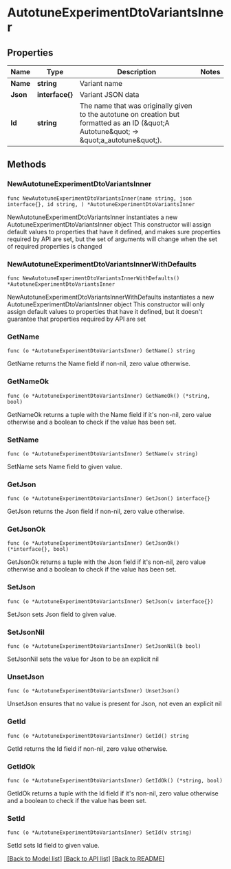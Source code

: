 # AutotuneExperimentDtoVariantsInner

## Properties

Name | Type | Description | Notes
------------ | ------------- | ------------- | -------------
**Name** | **string** | Variant name | 
**Json** | **interface{}** | Variant JSON data | 
**Id** | **string** | The name that was originally given to the autotune on creation but formatted as an ID (\&quot;A Autotune\&quot; -&gt; \&quot;a_autotune\&quot;). | 

## Methods

### NewAutotuneExperimentDtoVariantsInner

`func NewAutotuneExperimentDtoVariantsInner(name string, json interface{}, id string, ) *AutotuneExperimentDtoVariantsInner`

NewAutotuneExperimentDtoVariantsInner instantiates a new AutotuneExperimentDtoVariantsInner object
This constructor will assign default values to properties that have it defined,
and makes sure properties required by API are set, but the set of arguments
will change when the set of required properties is changed

### NewAutotuneExperimentDtoVariantsInnerWithDefaults

`func NewAutotuneExperimentDtoVariantsInnerWithDefaults() *AutotuneExperimentDtoVariantsInner`

NewAutotuneExperimentDtoVariantsInnerWithDefaults instantiates a new AutotuneExperimentDtoVariantsInner object
This constructor will only assign default values to properties that have it defined,
but it doesn't guarantee that properties required by API are set

### GetName

`func (o *AutotuneExperimentDtoVariantsInner) GetName() string`

GetName returns the Name field if non-nil, zero value otherwise.

### GetNameOk

`func (o *AutotuneExperimentDtoVariantsInner) GetNameOk() (*string, bool)`

GetNameOk returns a tuple with the Name field if it's non-nil, zero value otherwise
and a boolean to check if the value has been set.

### SetName

`func (o *AutotuneExperimentDtoVariantsInner) SetName(v string)`

SetName sets Name field to given value.


### GetJson

`func (o *AutotuneExperimentDtoVariantsInner) GetJson() interface{}`

GetJson returns the Json field if non-nil, zero value otherwise.

### GetJsonOk

`func (o *AutotuneExperimentDtoVariantsInner) GetJsonOk() (*interface{}, bool)`

GetJsonOk returns a tuple with the Json field if it's non-nil, zero value otherwise
and a boolean to check if the value has been set.

### SetJson

`func (o *AutotuneExperimentDtoVariantsInner) SetJson(v interface{})`

SetJson sets Json field to given value.


### SetJsonNil

`func (o *AutotuneExperimentDtoVariantsInner) SetJsonNil(b bool)`

 SetJsonNil sets the value for Json to be an explicit nil

### UnsetJson
`func (o *AutotuneExperimentDtoVariantsInner) UnsetJson()`

UnsetJson ensures that no value is present for Json, not even an explicit nil
### GetId

`func (o *AutotuneExperimentDtoVariantsInner) GetId() string`

GetId returns the Id field if non-nil, zero value otherwise.

### GetIdOk

`func (o *AutotuneExperimentDtoVariantsInner) GetIdOk() (*string, bool)`

GetIdOk returns a tuple with the Id field if it's non-nil, zero value otherwise
and a boolean to check if the value has been set.

### SetId

`func (o *AutotuneExperimentDtoVariantsInner) SetId(v string)`

SetId sets Id field to given value.



[[Back to Model list]](../README.md#documentation-for-models) [[Back to API list]](../README.md#documentation-for-api-endpoints) [[Back to README]](../README.md)


